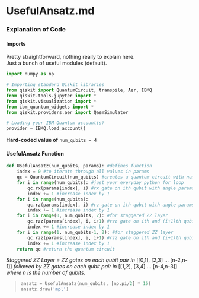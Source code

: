 # UsefulAnsatz.md
### Explanation of Code

#### Imports
Pretty straightforward, nothing really to explain here.  
Just a bunch of useful modules (default).

```python
import numpy as np

# Importing standard Qiskit libraries
from qiskit import QuantumCircuit, transpile, Aer, IBMQ
from qiskit.tools.jupyter import *
from qiskit.visualization import *
from ibm_quantum_widgets import *
from qiskit.providers.aer import QasmSimulator

# Loading your IBM Quantum account(s)
provider = IBMQ.load_account()
```

**Hard-coded value of** ```num_qubits = 4```

#### UsefulAnsatz Function
```python
def UsefulAnsatz(num_qubits, params): #defines function
    index = 0 #to iterate through all values in params
    qc = QuantumCircuit(num_qubits) #creates a quantum circuit with num_qubits qubits
    for i in range(num_qubits): #just your everyday python for loop
        qc.rx(params[index], i) #rx gate on ith qubit with angle params[index]
        index += 1 #increase index by 1
    for i in range(num_qubits):
        qc.rz(params[index], i) #rz gate on ith qubit with angle params[index]
        index += 1 #increase index by 1
    for i in range(0, num_qubits, 2): #for staggered ZZ layer
        qc.rzz(params[index], i, i+1) #rzz gate on ith and (i+1)th qubit with angle params[index]
        index += 1 #increase index by 1
    for i in range(1, num_qubits-1, 2): #for staggered ZZ layer
        qc.rzz(params[index], i, i+1) #rzz gate on ith and (i+1)th qubit with angle params[index]
        index += 1 #increase index by 1
    return qc #return the quantum circuit
```
*Staggered ZZ Layer = ZZ gates on each qubit pair in* \[\[0,1\], \[2,3\] ... \[n-2,n-1\]\]
*followed by ZZ gates on each qubit pair in* \[\[1,2\], \[3,4\] ... \[n-4,n-3\]\]
*where n is the number of qubits.*
   
 > ```python
 > ansatz = UsefulAnsatz(num_qubits, [np.pi/2] * 16)
 > ansatz.draw('mpl')
 > ```

